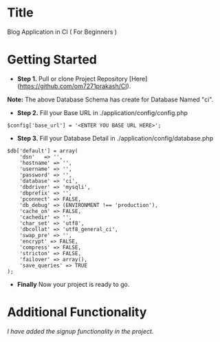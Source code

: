 # Title
Blog Application in CI ( For Beginners )

# Getting Started

* **Step 1.** Pull or clone Project Repository [Here] (https://github.com/om7271prakash/CI).

**Note:** The above Database Schema has create for Database Named "ci".

* **Step 2.** Fill your Base URL in ./application/config/config.php
```
$config['base_url'] = '<ENTER YOU BASE URL HERE>';
```
* **Step 3.** Fill your Database Detail in ./application/config/database.php
```
$db['default'] = array(
	'dsn'	=> '',
	'hostname' => '',
	'username' => '',
	'password' => '',
	'database' => 'ci',
	'dbdriver' => 'mysqli',
	'dbprefix' => '',
	'pconnect' => FALSE,
	'db_debug' => (ENVIRONMENT !== 'production'),
	'cache_on' => FALSE,
	'cachedir' => '',
	'char_set' => 'utf8',
	'dbcollat' => 'utf8_general_ci',
	'swap_pre' => '',
	'encrypt' => FALSE,
	'compress' => FALSE,
	'stricton' => FALSE,
	'failover' => array(),
	'save_queries' => TRUE
);
```
* **Finally** Now your project is ready to go.

# Additional Functionality
*I have added the signup functionality in the project.*
